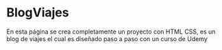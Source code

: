 # BlogViajes
En esta página se crea completamente un proyecto con HTML CSS, es un blog de viajes  el cual es diseñado paso a paso  con un curso de Udemy 

